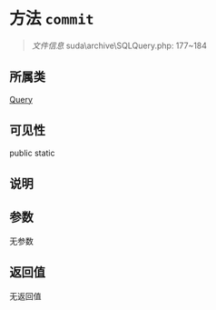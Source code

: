 # 方法 `commit`

> *文件信息* suda\archive\SQLQuery.php: 177~184

## 所属类 

[Query](../Query.md)

## 可见性

 public static

## 说明



## 参数


无参数


## 返回值

无返回值
